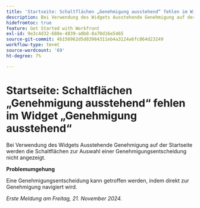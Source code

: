 ```yaml
---
title: 'Startseite: Schaltflächen „Genehmigung ausstehend“ fehlen im Widget „Genehmigung ausstehend“'
description: Bei Verwendung des Widgets Ausstehende Genehmigung auf der Startseite werden die Schaltflächen zur Auswahl einer Genehmigungsentscheidung nicht angezeigt.
hidefromtoc: true
feature: Get Started with Workfront
exl-id: 9e3c4d32-680e-4839-a0b8-8a70d16e5465
source-git-commit: 4b156962d5d83984311eb4a3124a6fc864d23249
workflow-type: tm+mt
source-wordcount: '69'
ht-degree: 7%

---
```


# Startseite: Schaltflächen „Genehmigung ausstehend“ fehlen im Widget „Genehmigung ausstehend“

<!--
>[!NOTE]
>
>This issue was fixed on February 13, 2025.
-->

Bei Verwendung des Widgets Ausstehende Genehmigung auf der Startseite werden die Schaltflächen zur Auswahl einer Genehmigungsentscheidung nicht angezeigt.

**Problemumgehung**

Eine Genehmigungsentscheidung kann getroffen werden, indem direkt zur Genehmigung navigiert wird.

_Erste Meldung am Freitag, 21. November 2024._
